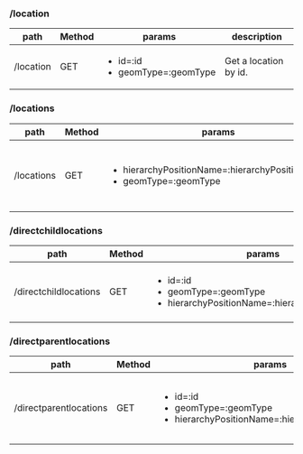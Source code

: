 
### /location
| path  |  Method  |  params  | description  |
|---|---|---|---|
|  /location  |  GET  |  <ul><li>id=:id</li> <li>geomType=:geomType</li></ul>  |  Get a location by id.  |

### /locations
| path  |  Method  |  params  | description  |
|---|---|---|---|
|  /locations  |  GET  |  <ul><li>hierarchyPositionName=:hierarchyPositionName</li> <li>geomType=:geomType</li></ul>  |  Get all locations at a specific level in the location heirarchy.  |

### /directchildlocations
| path  |  Method  |  params  | description  |
|---|---|---|---|
|  /directchildlocations  |  GET  |  <ul><li>id=:id</li> <li>geomType=:geomType</li> <li>hierarchyPositionName=:hierarchyPositionName </li></ul>  |  Get all direct child locations of a specific location.  |

### /directparentlocations
| path  |  Method  |  params  | description  |
|---|---|---|---|
|  /directparentlocations  |  GET  |  <ul> <li>id=:id</li> <li>geomType=:geomType</li> <li>hierarchyPositionName=:hierarchyPositionName </li></ul>  |  Get all direct parent locations of a specific location.  |
